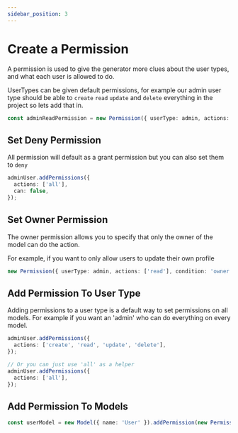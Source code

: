 ```yaml
---
sidebar_position: 3
---
```


# Create a Permission

A permission is used to give the generator more clues about the user types, and what each user is allowed to do.

UserTypes can be given default permissions, for example our admin user type should be able to `create` `read` `update` and `delete` everything in the project so lets add that in.

```typescript
const adminReadPermission = new Permission({ userType: admin, actions: ['read'], can: true });
```

## Set Deny Permission

All permission will default as a grant permission but you can also set them to `deny`

```typescript
adminUser.addPermissions({
  actions: ['all'],
  can: false,
});
```

## Set Owner Permission

The owner permission allows you to specify that only the owner of the model can do the action.

For example, if you want to only allow users to update their own profile

```typescript
new Permission({ userType: admin, actions: ['read'], condition: 'owner' });
```

## Add Permission To User Type

Adding permissions to a user type is a default way to set permissions on all models. For example if you want an 'admin' who can do everything on every model.

```typescript
adminUser.addPermissions({
  actions: ['create', 'read', 'update', 'delete'],
});

// Or you can just use 'all' as a helper
adminUser.addPermissions({
  actions: ['all'],
});
```

## Add Permission To Models

```typescript
const userModel = new Model({ name: 'User' }).addPermission(new Permission({ userType: admin, actions: ['all'] }));
```
